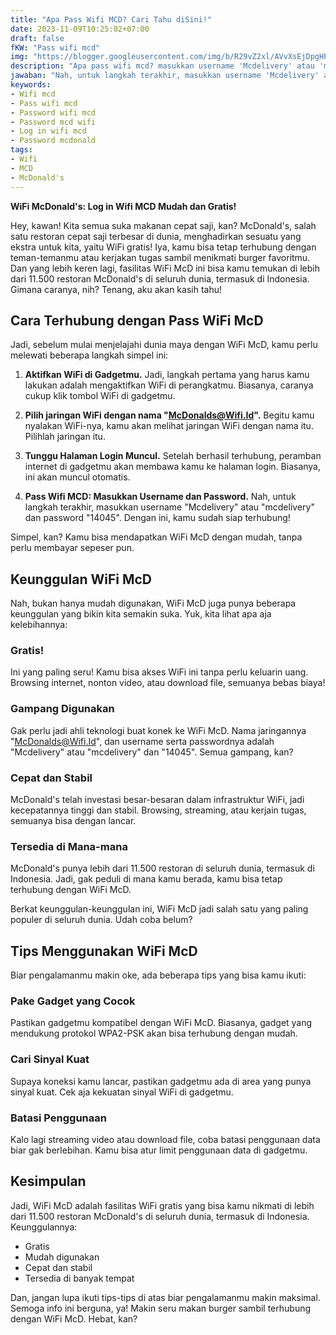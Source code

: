 ```yaml
---
title: "Apa Pass Wifi MCD? Cari Tahu diSini!"
date: 2023-11-09T10:25:02+07:00
draft: false
fKW: "Pass wifi mcd"
img: "https://blogger.googleusercontent.com/img/b/R29vZ2xl/AVvXsEjDpgHPH23_pk3xcQ_eZWxydN4DQkqUojD_wFtoVkTTQRtqGjyf9b5h80i6cFWOxu2T-6bHMNVfIcjN5jnWkeYOjCJW-QHTcfeOMdVJIPic0KTLSq8Kwvj4QDqw5H7pDdvzcgxLB5PSfOsN5EE5GPx_Dm0UldYmo-K7UBr2jx564Ul7L7G6LHByFobxVsax/s480/wifi-mcd.webp"
description: "Apa pass wifi mcd? masukkan username 'Mcdelivery' atau 'mcdelivery' dan password '14045'. Dengan ini, kamu sudah siap terhubung!"
jawaban: "Nah, untuk langkah terakhir, masukkan username 'Mcdelivery' atau 'mcdelivery' dan password '14045'. Dengan ini, kamu sudah siap terhubung!"
keywords:
- Wifi mcd
- Pass wifi mcd
- Password wifi mcd
- Password mcd wifi
- Log in wifi mcd
- Password mcdonald
tags:
- Wifi
- MCD
- McDonald's
---
```


**WiFi McDonald's: Log in Wifi MCD Mudah dan Gratis!**

Hey, kawan! Kita semua suka makanan cepat saji, kan? McDonald's, salah satu restoran cepat saji terbesar di dunia, menghadirkan sesuatu yang ekstra untuk kita, yaitu WiFi gratis! Iya, kamu bisa tetap terhubung dengan teman-temanmu atau kerjakan tugas sambil menikmati burger favoritmu. Dan yang lebih keren lagi, fasilitas WiFi McD ini bisa kamu temukan di lebih dari 11.500 restoran McDonald's di seluruh dunia, termasuk di Indonesia. Gimana caranya, nih? Tenang, aku akan kasih tahu!

## Cara Terhubung dengan Pass WiFi McD

Jadi, sebelum mulai menjelajahi dunia maya dengan WiFi McD, kamu perlu melewati beberapa langkah simpel ini:

1. **Aktifkan WiFi di Gadgetmu.**
   Jadi, langkah pertama yang harus kamu lakukan adalah mengaktifkan WiFi di perangkatmu. Biasanya, caranya cukup klik tombol WiFi di gadgetmu.

2. **Pilih jaringan WiFi dengan nama "McDonalds@Wifi.Id".**
   Begitu kamu nyalakan WiFi-nya, kamu akan melihat jaringan WiFi dengan nama itu. Pilihlah jaringan itu.

3. **Tunggu Halaman Login Muncul.**
   Setelah berhasil terhubung, peramban internet di gadgetmu akan membawa kamu ke halaman login. Biasanya, ini akan muncul otomatis.

4. **Pass Wifi MCD: Masukkan Username dan Password.**
   Nah, untuk langkah terakhir, masukkan username "Mcdelivery" atau "mcdelivery" dan password "14045". Dengan ini, kamu sudah siap terhubung!

Simpel, kan? Kamu bisa mendapatkan WiFi McD dengan mudah, tanpa perlu membayar sepeser pun.

## Keunggulan WiFi McD

Nah, bukan hanya mudah digunakan, WiFi McD juga punya beberapa keunggulan yang bikin kita semakin suka. Yuk, kita lihat apa aja kelebihannya:

### Gratis!

Ini yang paling seru! Kamu bisa akses WiFi ini tanpa perlu keluarin uang. Browsing internet, nonton video, atau download file, semuanya bebas biaya!

### Gampang Digunakan

Gak perlu jadi ahli teknologi buat konek ke WiFi McD. Nama jaringannya "McDonalds@Wifi.Id", dan username serta passwordnya adalah "Mcdelivery" atau "mcdelivery" dan "14045". Semua gampang, kan?

### Cepat dan Stabil

McDonald's telah investasi besar-besaran dalam infrastruktur WiFi, jadi kecepatannya tinggi dan stabil. Browsing, streaming, atau kerjain tugas, semuanya bisa dengan lancar.

### Tersedia di Mana-mana

McDonald's punya lebih dari 11.500 restoran di seluruh dunia, termasuk di Indonesia. Jadi, gak peduli di mana kamu berada, kamu bisa tetap terhubung dengan WiFi McD.

Berkat keunggulan-keunggulan ini, WiFi McD jadi salah satu yang paling populer di seluruh dunia. Udah coba belum?

## Tips Menggunakan WiFi McD

Biar pengalamanmu makin oke, ada beberapa tips yang bisa kamu ikuti:

### Pake Gadget yang Cocok

Pastikan gadgetmu kompatibel dengan WiFi McD. Biasanya, gadget yang mendukung protokol WPA2-PSK akan bisa terhubung dengan mudah.

### Cari Sinyal Kuat

Supaya koneksi kamu lancar, pastikan gadgetmu ada di area yang punya sinyal kuat. Cek aja kekuatan sinyal WiFi di gadgetmu.

### Batasi Penggunaan

Kalo lagi streaming video atau download file, coba batasi penggunaan data biar gak berlebihan. Kamu bisa atur limit penggunaan data di gadgetmu.

## Kesimpulan

Jadi, WiFi McD adalah fasilitas WiFi gratis yang bisa kamu nikmati di lebih dari 11.500 restoran McDonald's di seluruh dunia, termasuk di Indonesia. Keunggulannya:

- Gratis
- Mudah digunakan
- Cepat dan stabil
- Tersedia di banyak tempat

Dan, jangan lupa ikuti tips-tips di atas biar pengalamanmu makin maksimal. Semoga info ini berguna, ya! Makin seru makan burger sambil terhubung dengan WiFi McD. Hebat, kan?